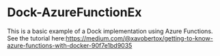 # Dock-AzureFunctionEx
This is a basic example of a Dock implementation using Azure Functions.
See the tutorial here:https://medium.com/@xavobertox/getting-to-know-azure-functions-with-docker-90f7e1bd9035

